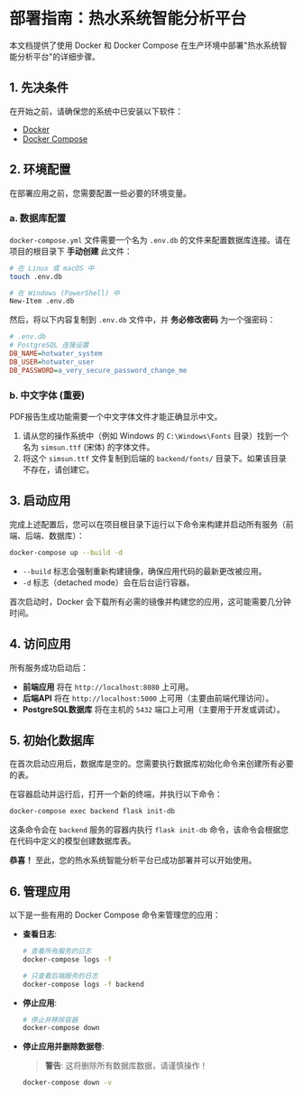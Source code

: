 # 部署指南：热水系统智能分析平台

本文档提供了使用 Docker 和 Docker Compose 在生产环境中部署"热水系统智能分析平台"的详细步骤。

## 1. 先决条件

在开始之前，请确保您的系统中已安装以下软件：

- [Docker](https://docs.docker.com/get-docker/)
- [Docker Compose](https://docs.docker.com/compose/install/)

## 2. 环境配置

在部署应用之前，您需要配置一些必要的环境变量。

### a. 数据库配置

`docker-compose.yml` 文件需要一个名为 `.env.db` 的文件来配置数据库连接。请在项目的根目录下 **手动创建** 此文件：

```bash
# 在 Linux 或 macOS 中
touch .env.db

# 在 Windows (PowerShell) 中
New-Item .env.db
```

然后，将以下内容复制到 `.env.db` 文件中，并 **务必修改密码** 为一个强密码：

```ini
# .env.db
# PostgreSQL 连接设置
DB_NAME=hotwater_system
DB_USER=hotwater_user
DB_PASSWORD=a_very_secure_password_change_me
```

### b. 中文字体 (重要)

PDF报告生成功能需要一个中文字体文件才能正确显示中文。

1.  请从您的操作系统中（例如 Windows 的 `C:\Windows\Fonts` 目录）找到一个名为 `simsun.ttf` (宋体) 的字体文件。
2.  将这个 `simsun.ttf` 文件复制到后端的 `backend/fonts/` 目录下。如果该目录不存在，请创建它。

## 3. 启动应用

完成上述配置后，您可以在项目根目录下运行以下命令来构建并启动所有服务（前端、后端、数据库）：

```bash
docker-compose up --build -d
```

- `--build` 标志会强制重新构建镜像，确保应用代码的最新更改被应用。
- `-d` 标志（detached mode）会在后台运行容器。

首次启动时，Docker 会下载所有必需的镜像并构建您的应用，这可能需要几分钟时间。

## 4. 访问应用

所有服务成功启动后：

- **前端应用** 将在 `http://localhost:8080` 上可用。
- **后端API** 将在 `http://localhost:5000` 上可用（主要由前端代理访问）。
- **PostgreSQL数据库** 将在主机的 `5432` 端口上可用（主要用于开发或调试）。

## 5. 初始化数据库

在首次启动应用后，数据库是空的。您需要执行数据库初始化命令来创建所有必要的表。

在容器启动并运行后，打开一个新的终端，并执行以下命令：

```bash
docker-compose exec backend flask init-db
```

这条命令会在 `backend` 服务的容器内执行 `flask init-db` 命令，该命令会根据您在代码中定义的模型创建数据库表。

**恭喜！** 至此，您的热水系统智能分析平台已成功部署并可以开始使用。

## 6. 管理应用

以下是一些有用的 Docker Compose 命令来管理您的应用：

- **查看日志**:
  ```bash
  # 查看所有服务的日志
  docker-compose logs -f

  # 只查看后端服务的日志
  docker-compose logs -f backend
  ```

- **停止应用**:
  ```bash
  # 停止并移除容器
  docker-compose down
  ```

- **停止应用并删除数据卷**:
  > **警告**: 这将删除所有数据库数据，请谨慎操作！
  ```bash
  docker-compose down -v
  ``` 